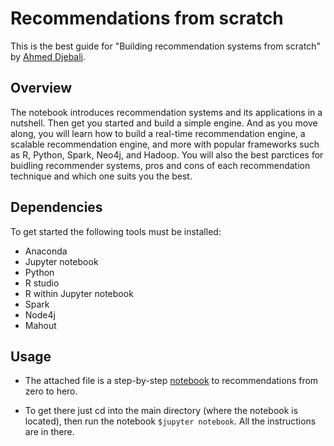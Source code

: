 # Recommendations from scratch

This is the best guide for "Building recommendation systems from scratch" by [Ahmed Djebali](https://goo.gl/dV9EkX).

## Overview

The notebook introduces recommendation systems and its applications in a nutshell. Then get you started and build a simple engine. And as you move along, you will learn how to build a real-time recommendation engine, a scalable recommendation engine, and more with popular frameworks such as R, Python, Spark, Neo4j, and Hadoop. You will also the best parctices for buidling recommender systems, pros and cons of each recommendation technique and which one suits you the best.

## Dependencies

To get started the following tools must be installed:

* Anaconda
* Jupyter notebook
* Python 
* R studio 
* R within Jupyter notebook
* Spark 
* Node4j
* Mahout 

## Usage 

* The attached file is a step-by-step [notebook](https://github.com/a-djebali/recommendations-from-scratch-/blob/master/Recommendations%20from%20scratch%20.ipynb) to recommendations from zero to hero.

* To get there just cd into the main directory (where the notebook is located), then run the notebook ```$jupyter notebook```. All the instructions are in there.
